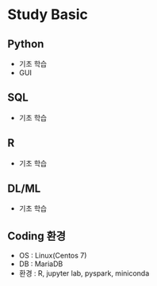 # Study Basic
## Python
 - 기초 학습
 - GUI
## SQL
 - 기초 학습
## R
 - 기초 학습
## DL/ML
 - 기초 학습

## Coding 환경
+ OS : Linux(Centos 7)
+ DB : MariaDB
+ 환경 : R, jupyter lab, pyspark, miniconda
